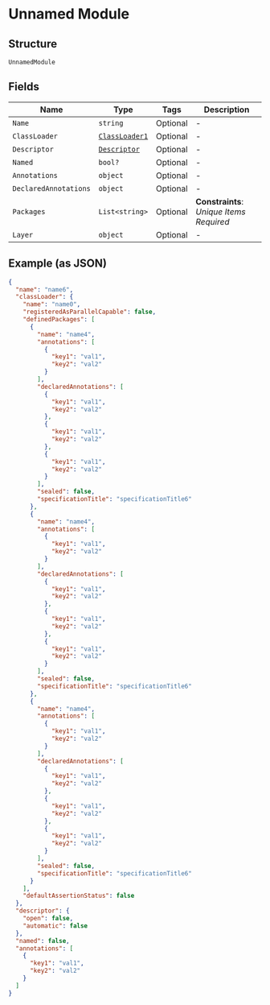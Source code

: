 
# Unnamed Module

## Structure

`UnnamedModule`

## Fields

| Name | Type | Tags | Description |
|  --- | --- | --- | --- |
| `Name` | `string` | Optional | - |
| `ClassLoader` | [`ClassLoader1`](../../doc/models/class-loader-1.md) | Optional | - |
| `Descriptor` | [`Descriptor`](../../doc/models/descriptor.md) | Optional | - |
| `Named` | `bool?` | Optional | - |
| `Annotations` | `object` | Optional | - |
| `DeclaredAnnotations` | `object` | Optional | - |
| `Packages` | `List<string>` | Optional | **Constraints**: *Unique Items Required* |
| `Layer` | `object` | Optional | - |

## Example (as JSON)

```json
{
  "name": "name6",
  "classLoader": {
    "name": "name0",
    "registeredAsParallelCapable": false,
    "definedPackages": [
      {
        "name": "name4",
        "annotations": [
          {
            "key1": "val1",
            "key2": "val2"
          }
        ],
        "declaredAnnotations": [
          {
            "key1": "val1",
            "key2": "val2"
          },
          {
            "key1": "val1",
            "key2": "val2"
          },
          {
            "key1": "val1",
            "key2": "val2"
          }
        ],
        "sealed": false,
        "specificationTitle": "specificationTitle6"
      },
      {
        "name": "name4",
        "annotations": [
          {
            "key1": "val1",
            "key2": "val2"
          }
        ],
        "declaredAnnotations": [
          {
            "key1": "val1",
            "key2": "val2"
          },
          {
            "key1": "val1",
            "key2": "val2"
          },
          {
            "key1": "val1",
            "key2": "val2"
          }
        ],
        "sealed": false,
        "specificationTitle": "specificationTitle6"
      },
      {
        "name": "name4",
        "annotations": [
          {
            "key1": "val1",
            "key2": "val2"
          }
        ],
        "declaredAnnotations": [
          {
            "key1": "val1",
            "key2": "val2"
          },
          {
            "key1": "val1",
            "key2": "val2"
          },
          {
            "key1": "val1",
            "key2": "val2"
          }
        ],
        "sealed": false,
        "specificationTitle": "specificationTitle6"
      }
    ],
    "defaultAssertionStatus": false
  },
  "descriptor": {
    "open": false,
    "automatic": false
  },
  "named": false,
  "annotations": [
    {
      "key1": "val1",
      "key2": "val2"
    }
  ]
}
```

